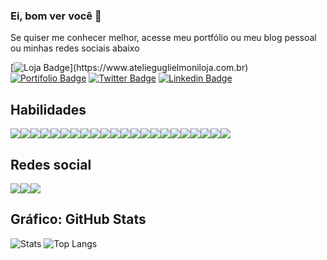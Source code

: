 ### Ei, bom ver você 👋

Se quiser me conhecer melhor, acesse meu portfólio ou meu blog pessoal ou minhas redes sociais abaixo


[![Loja Badge](https://img.shields.io/badge/Ecommerce-Loja-111111?style="plastic"&logo="Shopify"&logoColor="grren")](https://www.atelieguglielmoniloja.com.br)
[![Portifolio Badge](https://img.shields.io/badge/Portfolio-HomePage-0000AA)](https://allansouza.weebly.com)
[![Twitter Badge](https://img.shields.io/badge/-Twitter-1ca0f1?style=flat-square&labelColor=1ca0f1&logo=twitter&logoColor=white&link=https://twitter.com/fsclaro)](https://www.instagram.com/allan.guglielmoni/)
[![Linkedin Badge](https://img.shields.io/badge/-instagram-red?style=flat-square&logo=instagram&logoColor=white&link=https://www.instagram.com/allan.guglielmoni/)](https://www.instagram.com/allan.guglielmoni/)

## Habilidades
<img src="https://img.shields.io/badge/javascript%20-%23323330.svg?&style=for-the-badge&logo=javascript&logoColor=%23F7DF1E"/><img src="https://img.shields.io/badge/html5%20-%23E34F26.svg?&style=for-the-badge&logo=html5&logoColor=white"/><img src="https://img.shields.io/badge/css3%20-%231572B6.svg?&style=for-the-badge&logo=css3&logoColor=white"/><img src="https://img.shields.io/badge/php-%23777BB4.svg?&style=for-the-badge&logo=php&logoColor=white"/><img src="https://img.shields.io/badge/markdown-%23000000.svg?&style=for-the-badge&logo=markdown&logoColor=white"/><img src="https://img.shields.io/badge/jquery%20-%230769AD.svg?&style=for-the-badge&logo=jquery&logoColor=white"/><img src="https://img.shields.io/badge/git%20-%23F05033.svg?&style=for-the-badge&logo=git&logoColor=white"/><img src="https://img.shields.io/badge/apache%20-%23D42029.svg?&style=for-the-badge&logo=apache&logoColor=white"/><img src="https://img.shields.io/badge/mysql-%2300f.svg?&style=for-the-badge&logo=mysql&logoColor=white"/><img src="https://img.shields.io/badge/Angular-DD0031.svg?&style=for-the-badge&logo=Angular&logoColor=white"/><img src="https://img.shields.io/badge/Python-3776AB.svg?&style=for-the-badge&logo=Python&logoColor=white"/><img src="https://img.shields.io/badge/MongoDB-347A248.svg?&style=for-the-badge&logo=MongoDb&logoColor=white"/><img src="https://img.shields.io/badge/Java-007396.svg?&style=for-the-badge&logo=Spring&logoColor=white"/><img src="https://img.shields.io/badge/github%20-%23121011.svg?&style=for-the-badge&logo=github&logoColor=white"/><img src="https://img.shields.io/badge/Spring-6D833F.svg?&style=for-the-badge&logo=Spring&logoColor=white"/><img src="https://img.shields.io/badge/C-A8b9CC.svg?&style=for-the-badge&logo=C&logoColor=white"/><img src="https://img.shields.io/badge/Apache Maven-C71A36.svg?&style=for-the-badge&logo=Apache-Maven&logoColor=white"/><img src="https://img.shields.io/badge/Adobe Dreamweaver-FF61F6.svg?&style=for-the-badge&logo=Adobe-Dreamweaver&logoColor=white"/><img src="https://img.shields.io/badge/typescript%20-%23007ACC.svg?&style=for-the-badge&logo=typescript&logoColor=white"/><img src="https://img.shields.io/badge/NPM-CB3837.svg?&style=for-the-badge&logo=NPM&logoColor=white"/><img src="https://img.shields.io/badge/Node.js-339933.svg?&style=for-the-badge&logo=Node.js&logoColor=white"/><img src="https://img.shields.io/badge/Flask-000.svg?&style=for-the-badge&logo=Flask&logoColor=white"/>



## Redes social
<img src="https://img.shields.io/badge/Discord-7289DA.svg?&style=for-the-badge&logo=Discord&logoColor=white"/><img src="https://img.shields.io/badge/instagram-E4405F.svg?&style=for-the-badge&logo=instagram&logoColor=white"/><img src="https://img.shields.io/badge/Pinterest-8D031C.svg?&style=for-the-badge&logo=Pinterest&logoColor=white"/>


## Gráfico: GitHub Stats
![Stats](https://github-readme-stats.vercel.app/api?username=allanfs1&show_icons=true&include_all_commits)
![Top Langs](https://github-readme-stats.vercel.app/api/top-langs/?username=allanfs1&layout=compact)
